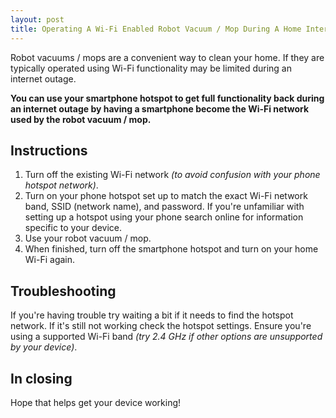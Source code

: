 ```yaml
---
layout: post
title: Operating A Wi-Fi Enabled Robot Vacuum / Mop During A Home Internet Outage Using A Smartphone Hotspot
---
```


Robot vacuums / mops are a convenient way to clean your home. If they are typically operated using Wi-Fi functionality may be limited during an internet outage.

**You can use your smartphone hotspot to get full functionality back during an internet outage by having a smartphone become the Wi-Fi network used by the robot vacuum / mop.**

## Instructions

1. Turn off the existing Wi-Fi network *(to avoid confusion with your phone hotspot network)*.
2. Turn on your phone hotspot set up to match the exact Wi-Fi network band, SSID (network name), and password. If you're unfamiliar with setting up a hotspot using your phone search online for information specific to your device.
3. Use your robot vacuum / mop.
4. When finished, turn off the smartphone hotspot and turn on your home Wi-Fi again.

## Troubleshooting

If you're having trouble try waiting a bit if it needs to find the hotspot network. If it's still not working check the hotspot settings. Ensure you're using a supported Wi-Fi band *(try 2.4 GHz if other options are unsupported by your device)*.

## In closing

Hope that helps get your device working!
